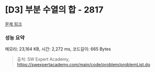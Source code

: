 # [D3] 부분 수열의 합 - 2817 

[문제 링크](https://swexpertacademy.com/main/code/problem/problemDetail.do?contestProbId=AV7IzvG6EksDFAXB) 

### 성능 요약

메모리: 23,164 KB, 시간: 2,272 ms, 코드길이: 665 Bytes



> 출처: SW Expert Academy, https://swexpertacademy.com/main/code/problem/problemList.do